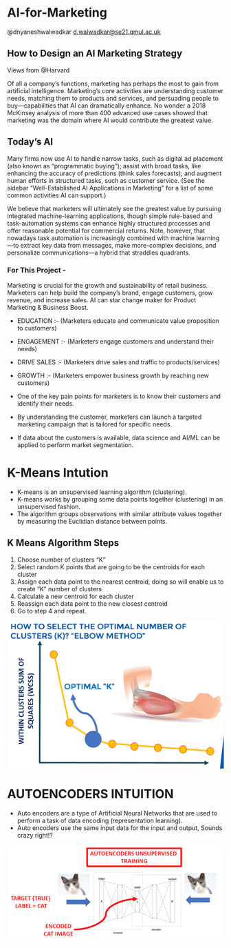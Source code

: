 # AI-for-Marketing
@dnyaneshwalwadkar d.walwadkar@se21.qmul.ac.uk
## How to Design an AI Marketing Strategy
Views from @Harvard

Of all a company’s functions, marketing has perhaps the most to gain from artificial intelligence. Marketing’s core activities are understanding customer needs, matching them to products and services, and persuading people to buy—capabilities that AI can dramatically enhance. No wonder a 2018 McKinsey analysis of more than 400 advanced use cases showed that marketing was the domain where AI would contribute the greatest value.

## Today’s AI
Many firms now use AI to handle narrow tasks, such as digital ad placement (also known as “programmatic buying”); assist with broad tasks, like enhancing the accuracy of predictions (think sales forecasts); and augment human efforts in structured tasks, such as customer service. (See the sidebar “Well-Established AI Applications in Marketing” for a list of some common activities AI can support.)

We believe that marketers will ultimately see the greatest value by pursuing integrated machine-learning applications, though simple rule-based and task-automation systems can enhance highly structured processes and offer reasonable potential for commercial returns. Note, however, that nowadays task automation is increasingly combined with machine learning—to extract key data from messages, make more-complex decisions, and personalize communications—a hybrid that straddles quadrants.

### For This Project - 

Marketing is crucial for the growth and sustainability of retail business.  Marketers can help build the company’s brand, engage customers, grow revenue, and increase sales. AI can star change maker for Product Marketing &amp; Business Boost.
* EDUCATION :- (Marketers educate and communicate value proposition to customers)
* ENGAGEMENT :- (Marketers engage customers and understand their needs)
* DRIVE SALES :- (Marketers drive sales and traffic to products/services)
* GROWTH :- (Marketers empower business growth by reaching new customers)

* One of the key pain points for marketers is to know their
customers and identify their needs.
* By understanding the customer, marketers can launch a targeted
marketing campaign that is tailored for specific needs.
* If data about the customers is available, data science and AI/ML
can be applied to perform market segmentation.

# K-Means Intution
* K-means is an unsupervised learning algorithm (clustering).
* K-means works by grouping some data points together
(clustering) in an unsupervised fashion.
* The algorithm groups observations with similar attribute values
together by measuring the Euclidian distance between points.

## K Means Algorithm Steps
1. Choose number of clusters “K”
2. Select random K points that are going to be the
centroids for each cluster
3. Assign each data point to the nearest centroid,
doing so will enable us to create “K” number of
clusters
4. Calculate a new centroid for each cluster
5. Reassign each data point to the new closest
centroid
6. Go to step 4 and repeat.



![alt text](https://github.com/dnyanshwalwadkar/AI-for-Marketing/blob/main/ELBOW.png)

# AUTOENCODERS INTUITION
* Auto encoders are a type of Artificial Neural Networks that are
used to perform a task of data encoding (representation learning).
* Auto encoders use the same input data for the input and output,
Sounds crazy right!?


![alt text](https://github.com/dnyanshwalwadkar/AI-for-Marketing/blob/main/AUTO-Encoder.png)
